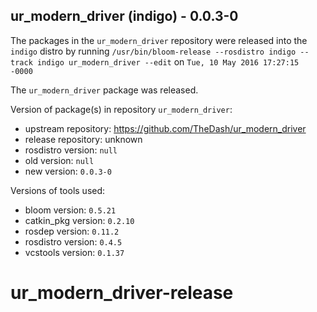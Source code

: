 ## ur_modern_driver (indigo) - 0.0.3-0

The packages in the `ur_modern_driver` repository were released into the `indigo` distro by running `/usr/bin/bloom-release --rosdistro indigo --track indigo ur_modern_driver --edit` on `Tue, 10 May 2016 17:27:15 -0000`

The `ur_modern_driver` package was released.

Version of package(s) in repository `ur_modern_driver`:

- upstream repository: https://github.com/TheDash/ur_modern_driver
- release repository: unknown
- rosdistro version: `null`
- old version: `null`
- new version: `0.0.3-0`

Versions of tools used:

- bloom version: `0.5.21`
- catkin_pkg version: `0.2.10`
- rosdep version: `0.11.2`
- rosdistro version: `0.4.5`
- vcstools version: `0.1.37`


# ur_modern_driver-release